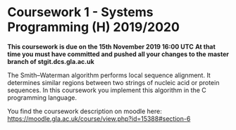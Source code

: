 # Coursework 1 - Systems Programming (H) 2019/2020

**This coursework is due on the 15th November 2019 16:00 UTC**
**At that time you must have committed and pushed all your changes to the**
**master branch of stgit.dcs.gla.ac.uk**

The Smith–Waterman algorithm performs local sequence alignment.
It determines similar regions between two strings of nucleic acid
or protein sequences. In this coursework you implement this algorithm in
the C programming language.

You find the coursework description on moodle here:
https://moodle.gla.ac.uk/course/view.php?id=15388#section-6